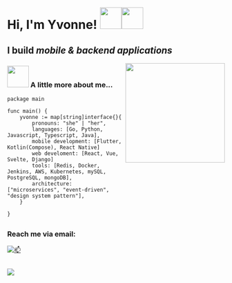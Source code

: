 <h1> Hi, I'm Yvonne! <img src="https://media.giphy.com/media/mGcNjsfWAjY5AEZNw6/giphy.gif" width="50"><img src="https://media3.giphy.com/media/v1.Y2lkPTc5MGI3NjExMGtya29uOWxndWwwM3h6cTZlOXRnMDF2a3pybjB1Nm1nM2htd2hsNCZlcD12MV9pbnRlcm5hbF9naWZfYnlfaWQmY3Q9Zw/l41lZuDtMj71VOHxS/giphy.gif" height="50"></h1>
<h2>I build <em>mobile & backend applications</em></h2>

<img align='right' src="https://media.giphy.com/media/ieyl9zmCjO4b4t6qoY/giphy.gif" width="230">

### <img src="https://media.giphy.com/media/VgCDAzcKvsR6OM0uWg/giphy.gif" width="50"> A little more about me... 
```golang
package main

func main() {
    yvonne := map[string]interface{}{
        pronouns: "she" | "her",
        languages: [Go, Python, Javascript, Typescript, Java],
        mobile development: [Flutter, Kotlin(Compose), React Native]
        web develoment: [React, Vue, Svelte, Django]
        tools: [Redis, Docker, Jenkins, AWS, Kubernetes, mySQL, PostgreSQL, mongoDB],
        architecture: ["microservices", "event-driven", "design system pattern"],
    }

}
```

##
### Reach me via email:
[![📫](https://img.shields.io/badge/Gmail-D14836?style=for-the-badge&logo=gmail&logoColor=white)](mailto:charawey@gmail.com)


##
[![](https://visitcount.itsvg.in/api?id=Charawey-X&icon=0&color=0)](https://visitcount.itsvg.in)
